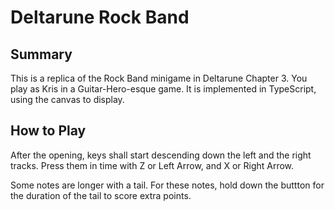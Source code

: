 # Deltarune Rock Band

## Summary

This is a replica of the Rock Band minigame in Deltarune Chapter 3. You play as Kris in a Guitar-Hero-esque game. It is implemented in TypeScript, using the canvas to display.

## How to Play

After the opening, keys shall start descending down the left and the right tracks. Press them in time with Z or Left Arrow, and X or Right Arrow.

Some notes are longer with a tail. For these notes, hold down the buttton for the duration of the tail to score extra points.